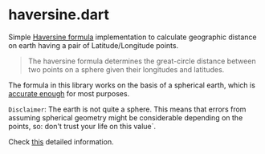 # haversine.dart

Simple [Haversine formula](https://en.wikipedia.org/wiki/Haversine_formula) implementation 
to calculate geographic distance on earth having a pair of Latitude/Longitude points.

> The haversine formula determines the great-circle distance between two points on a sphere given their longitudes and latitudes.

The formula in this library works on the basis of a spherical earth, 
which is [accurate enough](https://gis.stackexchange.com/questions/25494/how-accurate-is-approximating-the-earth-as-a-sphere#25580) for most purposes.

`Disclaimer`: The earth is not quite a sphere. This means that errors from assuming spherical geometry might be considerable depending on the points, so: don't trust your life on this value`.

Check [this](https://gis.stackexchange.com/questions/25494/how-accurate-is-approximating-the-earth-as-a-sphere#25580) detailed information. 